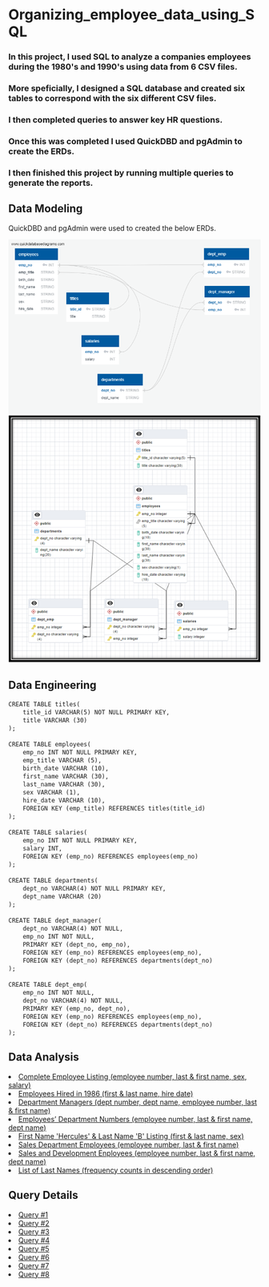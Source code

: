 # Organizing_employee_data_using_SQL

### In this project, I used SQL to analyze a companies employees during the 1980's and 1990's using data from 6 CSV files. 

### More speficially, I designed a SQL database and created six tables to correspond with the six different CSV files. 

### I then completed queries to answer key HR questions. 

### Once this was completed I used QuickDBD and pgAdmin to create the ERDs. 

### I then finished this project by running multiple queries to generate the reports.

## Data Modeling
QuickDBD and pgAdmin were used to created the below ERDs.

<img src = "Images/PewlettHackard_db_ERD_QuickDBD.png">
<img src = "Images/PewlettHackard_db_ERD.png">

## Data Engineering

```
CREATE TABLE titles(
	title_id VARCHAR(5) NOT NULL PRIMARY KEY, 
	title VARCHAR (30)
);

CREATE TABLE employees(
	emp_no INT NOT NULL PRIMARY KEY,
	emp_title VARCHAR (5),
	birth_date VARCHAR (10),
	first_name VARCHAR (30),
	last_name VARCHAR (30),
	sex VARCHAR (1),
	hire_date VARCHAR (10),
	FOREIGN KEY (emp_title) REFERENCES titles(title_id)
);

CREATE TABLE salaries(
	emp_no INT NOT NULL PRIMARY KEY,
	salary INT,
	FOREIGN KEY (emp_no) REFERENCES employees(emp_no)
);

CREATE TABLE departments(
	dept_no VARCHAR(4) NOT NULL PRIMARY KEY, 
	dept_name VARCHAR (20)
);

CREATE TABLE dept_manager(
	dept_no VARCHAR(4) NOT NULL,
	emp_no INT NOT NULL,
	PRIMARY KEY (dept_no, emp_no),
	FOREIGN KEY (emp_no) REFERENCES employees(emp_no),
	FOREIGN KEY (dept_no) REFERENCES departments(dept_no)
);

CREATE TABLE dept_emp(
	emp_no INT NOT NULL,
	dept_no VARCHAR(4) NOT NULL, 
	PRIMARY KEY (emp_no, dept_no),
	FOREIGN KEY (emp_no) REFERENCES employees(emp_no),
	FOREIGN KEY (dept_no) REFERENCES departments(dept_no)
);
```

## Data Analysis
  
<li><a href = "Query Results/Query 1_data-1676224140167.csv"> Complete Employee Listing (employee number, last & first name, sex, salary) </a></li>
<li><a href = "Query Results/Query 2_data-1676227624276.csv"> Employees Hired in 1986 (first & last name, hire date) </a></li>
<li><a href = "Query Results/Query 3_data-1676229890024.csv"> Department Managers (dept number, dept name, employee number, last & first name) </a></li>
<li><a href = "Query Results/Query 4_data-1676231835786.csv"> Employees’ Department Numbers (employee number, last & first name, dept name) </a></li>
<li><a href = "Query Results/Query 5_data-1676232646666.csv"> First Name 'Hercules' & Last Name 'B' Listing (first & last name, sex) </a></li>
<li><a href = "Query Results/Query 6_data-1676232994548.csv"> Sales Department Employees (employee number, last & first name) </a></li>
<li><a href = "Query Results/Query 7_data-1676233191647.csv"> Sales and Development Enployees (employee number, last & first name, dept name) </a></li>
<li><a href = "Query Results/Query 8_data-1676234311246.csv"> List of Last Names (frequency counts in descending order) </a></li>


## Query Details
<li><a href = "EmployeeSQL/Query #1.sql"> Query #1 </a></li>
<li><a href = "EmployeeSQL/Query #2.sql"> Query #2 </a></li>
<li><a href = "EmployeeSQL/Query #3.sql"> Query #3 </a></li>
<li><a href = "EmployeeSQL/Query #4.sql"> Query #4 </a></li>
<li><a href = "EmployeeSQL/Query #5.sql"> Query #5 </a></li>
<li><a href = "EmployeeSQL/Query #6.sql"> Query #6 </a></li>
<li><a href = "EmployeeSQL/Query #7.sql"> Query #7 </a></li>
<li><a href = "EmployeeSQL/Query #8.sql"> Query #8 </a></li>
